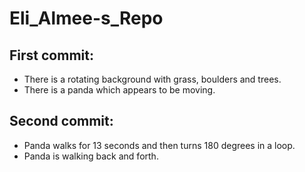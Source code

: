 # Eli_Almee-s_Repo

## First commit:
- There is a rotating background with grass, boulders and trees. 
- There is a panda which appears to be moving.

## Second commit:
- Panda walks for 13 seconds and then turns 180 degrees in a loop.
- Panda is walking back and forth. 
